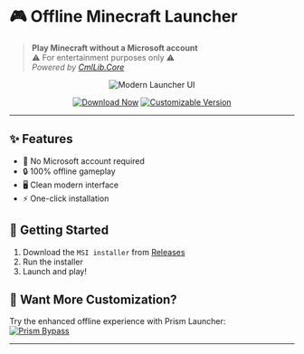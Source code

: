 # 🎮 Offline Minecraft Launcher 

> **Play Minecraft without a Microsoft account**  
> ⚠️ For entertainment purposes only ⚠️  
> *Powered by [CmlLib.Core](https://github.com/CmlLib/CmlLib.Core)*

<div align="center">
  
  ![Modern Launcher UI](https://github.com/antunnitraj/OfflineMinecraftLauncher/assets/69330974/3c50c620-81e9-401d-99b8-e5209c3303d2)

  [![Download Now](https://img.shields.io/badge/Download-Windows_Installer-50fa7b?style=for-the-badge&logo=windows)](https://github.com/antunnitraj/OfflineMinecraftLauncher/releases/latest)
  [![Customizable Version](https://img.shields.io/badge/Prism_Launcher_Mod-Custom_Bypass-ff79c6?style=for-the-badge)](https://github.com/antunnitraj/Prism-Launcher-PolyMC-Offline-Bypass)

</div>

---

## ✨ Features
- 🚫 No Microsoft account required
- 🔒 100% offline gameplay
- 🖥️ Clean modern interface
- ⚡ One-click installation

## 🚀 Getting Started
1. Download the `MSI installer` from [Releases](https://github.com/antunnitraj/OfflineMinecraftLauncher/releases/latest)
2. Run the installer
3. Launch and play!

## 🧩 Want More Customization?
Try the enhanced offline experience with Prism Launcher:  
[![Prism Bypass](https://img.shields.io/badge/GET_Prism_Bypass-8be9fd?style=flat-square)](https://github.com/antunnitraj/Prism-Launcher-PolyMC-Offline-Bypass)

---

<div align="center">
